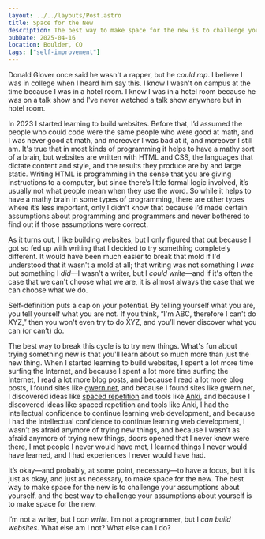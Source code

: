 ```yaml
---
layout: ../../layouts/Post.astro
title: Space for the New
description: The best way to make space for the new is to challenge your assumptions about yourself, and the best way to challenge your assumptions about yourself is to make space for the new.
pubDate: 2025-04-16
location: Boulder, CO
tags: ["self-improvement"]
---
```


Donald Glover once said he wasn't a rapper, but he *could rap*. I believe I was in college when I heard him say this. I know I wasn't on campus at the time because I was in a hotel room. I know I was in a hotel room because he was on a talk show and I've never watched a talk show anywhere but in hotel room.

In 2023 I started learning to build websites. Before that, I’d assumed the people who could code were the same people who were good at math, and I was never good at math, and moreover I was bad at it, and moreover I still am. It's true that in most kinds of programming it helps to have a mathy sort of a brain, but websites are written with HTML and CSS, the languages that dictate content and style, and the results they produce are by and large static. Writing HTML is programming in the sense that you are giving instructions to a computer, but since there’s little formal logic involved, it’s usually not what people mean when they use the word. So while it helps to have a mathy brain in some types of programming, there are other types where it’s less important, only I didn't know that because I’d made certain assumptions about programming and programmers and never bothered to find out if those assumptions were correct.

As it turns out, I like building websites, but I only figured that out because I got so fed up with writing that I decided to try something completely different. It would have been much easier to break that mold if I'd understood that it wasn't a mold at all; that writing was not something I *was* but something I *did*—I wasn’t a writer, but I *could write*—and if it's often the case that we can't choose what we are, it is almost always the case that we can choose what we do.

Self-definition puts a cap on your potential. By telling yourself what you are, you tell yourself what you are not. If you think, “I'm ABC, therefore I can't do XYZ,” then you won't even try to do XYZ, and you’ll never discover what you can (or can’t) do.

The best way to break this cycle is to try new things. What's fun about trying something new is that you'll learn about so much more than just the new thing. When I started learning to build websites, I spent a lot more time surfing the Internet, and because I spent a lot more time surfing the Internet, I read a lot more blog posts, and because I read a lot more blog posts, I found sites like [gwern.net](https://gwern.net/), and because I found sites like gwern.net, I discovered ideas like [spaced repetition](https://en.wikipedia.org/wiki/Spaced_repetition) and tools like [Anki](https://apps.ankiweb.net/), and because I discovered ideas like spaced repetition and tools like Anki, I had the intellectual confidence to continue learning web development, and because I had the intellectual confidence to continue learning web development, I wasn’t as afraid anymore of trying new things, and because I wasn't as afraid anymore of trying new things, doors opened that I never knew were there, I met people I never would have met, I learned things I never would have learned, and I had experiences I never would have had.

It’s okay—and probably, at some point, necessary—to have a focus, but it is just as okay, and just as necessary, to make space for the new. The best way to make space for the new is to challenge your assumptions about yourself, and the best way to challenge your assumptions about yourself is to make space for the new.

I’m not a writer, but I *can write.* I’m not a programmer, but I *can build websites*. What else am I not? What else can I do?

